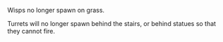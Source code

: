 Wisps no longer spawn on grass.

Turrets will no longer spawn behind the stairs, or behind statues so that they cannot fire.
